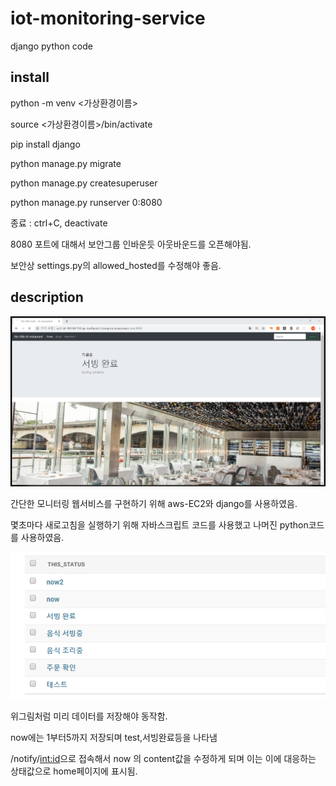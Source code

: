 # iot-monitoring-service
django python code


## install
python -m venv <가상환경이름>

source <가상환경이름>/bin/activate

pip install django

python manage.py migrate

python manage.py createsuperuser

python manage.py runserver 0:8080

종료 : ctrl+C, deactivate

8080 포트에 대해서 보안그룹 인바운듯 아웃바운드를 오픈해야됨.

보안상 settings.py의 allowed_hosted를 수정해야 좋음.


## description
![HomePageView](./img/20191012221722.png)

간단한 모니터링 웹서비스를 구현하기 위해 aws-EC2와 django를 사용하였음.

몇초마다 새로고침을 실행하기 위해 자바스크립트 코드를 사용했고 나머진 python코드를 사용하였음.

![HomePageView](./img/20191012223736.png)

위그림처럼 미리 데이터를 저장해야 동작함.

now에는 1부터5까지 저장되며 test,서빙완료등을 나타냄

/notify/<int:id>으로 접속해서 now 의 content값을 수정하게 되며 이는 이에 대응하는 상태값으로 home페이지에 표시됨.
